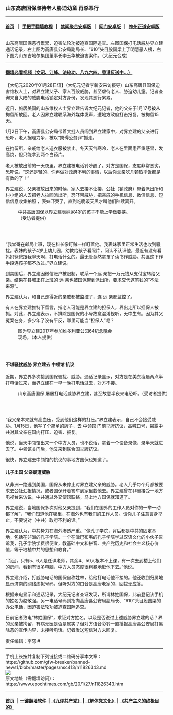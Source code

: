 ### 山东高唐国保虐待老人胁迫幼童 再添恶行
------------------------

#### [首页](https://github.com/gfw-breaker/banned-news1/blob/master/README.md) &nbsp;&nbsp;|&nbsp;&nbsp; [手把手翻墙教程](https://github.com/gfw-breaker/guides/wiki) &nbsp;&nbsp;|&nbsp;&nbsp; [禁闻聚合安卓版](https://github.com/gfw-breaker/bn-android) &nbsp;&nbsp;|&nbsp;&nbsp; [网门安卓版](https://github.com/oGate2/oGate) &nbsp;&nbsp;|&nbsp;&nbsp; [神州正道安卓版](https://github.com/SzzdOgate/update) 



<div><img alt="" class="aligncenter wp-post-image" src="https://i.epochtimes.com/assets/uploads/2020/01/j3FotoJet_meitu_3-600x400.jpg"/>
<div class="red16 caption">
 <p>
  山东高唐国保恶行累累，迫害法轮功被追查国际追查。左图国保打电话威胁界立建通话记录，右上图为高唐县公安局副局长、“610”头目殷国梁上了明慧恶人榜，右下图为山东吉地尔集团董事长李玉华被迫害案件。（大纪元合成）
 </p>
</div>
</div><hr/>

#### [翻墙必看视频（文昭、江峰、法轮功、八九六四、香港反送中...）](https://github.com/gfw-breaker/banned-news1/blob/master/pages/link3.md)

<div><p>
 【大纪元2020年01月28日讯】（大纪元记者李新安采访报导）山东高唐县国保迫害维权人士，对界立建父子、家人百般威胁，甚至虐待老人、胁迫幼儿童。记者查询来自大陆的威胁电话锁定对方身份，发现其恶行累累。
</p>
<p class="p1">
 <span class="s1">
  近日，旅居美国的山东维权人士界立建告诉大纪元记者，他的父亲于1月17号被从拘留所放回。老人因界立建联系海外媒体发声，遭地方政府打击报复，被拘留15天。
 </span>
</p>
<p class="p1">
 <span class="s1">
  1月2日下午，高唐县公安局带着大批人员闯到界立建家中，对界立建的父亲进行恐吓，老人据理力争，被以“妨碍公务罪”抓走。
 </span>
</p>
<p class="p1">
 <span class="s1">
  在拘留所，亲戚给老人送衣服被禁止。冬天天气寒冷，老人在里面患严重感冒，发高烧，但只能拿到两个白药片。
 </span>
</p>
<p class="p1">
 <span class="s1">
  老人被放出前的一天夜里，界立建被电话铃吵醒了。对方是国保，态度非常恶劣，恐吓说，“这还是轻的，你再做对政府不利的事情，以后你父亲吃几顿热乎饭都是有数的了！”
 </span>
</p>
<p class="p1">
 <span class="s1">
  界立建说，父亲被放出来的时候，家人去接不让接，公社（镇政府）带着派出所和村小组的人去把老人拉回派出所，恐吓带威胁，把亲戚的手机信息、微信信息、短信信息收集拍照 ，表妹吓哭了，直到吃晚饭天黑才叫他们陆续离开。
 </span>
</p>
<figure class="wp-caption aligncenter" id="attachment_11826386" style="width: 379px">
 <ok href="http://i.epochtimes.com/assets/uploads/2020/01/jFotoJet_meitu_1.jpg">
  <img alt="" class="wp-image-11826386" src="http://i.epochtimes.com/assets/uploads/2020/01/jFotoJet_meitu_1-450x366.jpg"/>
 </ok>
 <br/><figcaption class="wp-caption-text">
  中共高唐国保以界立建表妹家4岁的孩子不能上学做要挟。（受访者提供）
 </figcaption><br/>
</figure><br/>
<p class="p1">
 <span class="s1">
  “我堂哥在邮局上班，现在科长像盯贼一样盯着他。我表妹家里正常生活也收到骚扰。表妹的孩子4岁上幼儿园，幼教给孩子看照片，问认不认识他，最近有没有看妈妈爸爸跟我聊天啊，打电话什么的。最无耻竟然拿孩子读书作威胁。共匪这下作手段连孩子都不放过。”界立建说。
 </span>
</p>
<p class="p1">
 <span class="s1">
  到美国后，界立建因微信账户被限制，联系一个远
 </span>
 <span class="s1">
  亲把一万元钱从支付宝转给父亲。结果在县城正在上班的
 </span>
 <span class="s2">
  远
 </span>
 <span class="s1">
  亲也被国保带到派出所，要求交代这笔钱的“不法来源”。
 </span>
</p>
<p class="p1">
 <span class="s1">
  界立建认为，和自己走得近的亲戚都被监控了，连
 </span>
 <span class="s2">
  远
 </span>
 <span class="s1">
  亲都监控了。
 </span>
</p>
<p class="p1">
 <span class="s1">
  有人在界立建推特下留言，指老人可能是界立建的担保人，界出走所以担保人被抓。对此，界立建表示，不排除是国保的小号故意混淆视听，无中生有。因为其父冤案在身，多少年了没有平反，哪里可能当“担保人”呢？
 </span>
</p>
<figure class="wp-caption aligncenter" id="attachment_11826380" style="width: 311px">
 <ok href="http://i.epochtimes.com/assets/uploads/2020/01/C37YnGDd.jpg">
  <img alt="" class="wp-image-11826380" src="http://i.epochtimes.com/assets/uploads/2020/01/C37YnGDd-450x600.jpg"/>
 </ok>
 <br/><figcaption class="wp-caption-text">
  图为界立建2017年参加维多利亚公园64纪念晚会现场。（本人提供）
 </figcaption><br/>
</figure><br/>
<h4 class="p1">
 不堪骚扰威胁 界立建去
 <ok href="https://www.epochtimes.com/gb/tag/%E4%B8%AD%E9%A2%86%E9%A6%86.html">
  中领馆
 </ok>
 抗议
</h4>
<p class="p1">
 <span class="s1">
  近期，界立界多次接到国保骚扰、威胁。通话记录显示，对方是在美东凌晨两点半打电话过来，而界立建在一早一晚打电话过去，对方不接。
 </span>
</p>
<figure class="wp-caption aligncenter" id="attachment_11826407" style="width: 600px">
 <ok href="http://i.epochtimes.com/assets/uploads/2020/01/j2FotoJet_meitu_2.jpg">
  <img alt="" class="wp-image-11826407 size-large" src="http://i.epochtimes.com/assets/uploads/2020/01/j2FotoJet_meitu_2-600x303.jpg"/>
 </ok>
 <br/><figcaption class="wp-caption-text">
  <ok href="https://www.epochtimes.com/gb/tag/%E5%B1%B1%E4%B8%9C%E9%AB%98%E5%94%90%E5%9B%BD%E4%BF%9D.html">
   山东高唐国保
  </ok>
  屡屡打电话威胁界立建，甚至故意半夜来电恐吓。（受访者提供）
 </figcaption><br/>
</figure><br/>
<p class="p1">
 “我父亲本来就有高血压，受到他们这样的打压。”界立建表示，自己不会接受威胁。1月15日，他写了个简单的牌子，去
 <ok href="https://www.epochtimes.com/gb/tag/%E4%B8%AD%E9%A2%86%E9%A6%86.html">
  中领馆
 </ok>
 门前举牌抗议，高喊口号，揭露中共对其父亲在国内打压、迫害、报复。
</p>
<p class="p1">
 <span class="s1">
  他说，当天中领馆出来一个中方人员，也不说话，拿着一个设备录像，录半天就进去了。中领馆关门后，他又来到联合国举牌抗议。
 </span>
</p>
<p class="p1">
 <span class="s1">
  很快，界立建去中领馆的抗议的事地方国保也知道了。
 </span>
</p>
<h4 class="p1">
 <span class="s1">
  儿子出国 父亲屡遭威胁
 </span>
</h4>
<p class="p1">
 <span class="s1">
  从非洲一路逃到美国，国保从未停止对界立建父亲的威胁。老人几乎每个月都被要求去公社汇报情况，或者国保开着警车到家里载他去。界立建曾在非洲接受一地方电视台采访说，中共通过外交使馆联络，马上地方国保就知道了。
 </span>
</p>
<p class="p1">
 <span class="s1">
  界立建说，当地国保多次对他父亲提到，“我们在国外的工作人员对你的一举一动都了解”，“我们知道他在哪里，在海外也有我们的工作人员。请你儿子注意言身举止，不要说对（中共）政府不利的话。”
 </span>
</p>
<p class="p1">
 界立建认为，中共势力在海外渗透严重。“像孔子学院，背后都是中共的固定基地，包括在非洲的孔子学院。一个在津巴布韦的孔子学院学过汉语文化的小伙子告诉我，孔子学院学费很便宜，教基础中文和拼音、共产党历史和社会主义核心价值，等于培植中共的思想和教育。”
</p>
<p class="p1">
 <span class="s1">
  “而且，只有5、6人是任课老师，其余4、50人根本不上课，有一次去到楼上他们的房间，看到有很多电脑，中方人员态度很粗暴地赶他下去。”他说。
 </span>
</p>
<p class="p1">
 <span class="s1">
  界立建介绍，打威胁电话的国保自称姓林，给他打电话他不接的。他还收到归属地显示济南的网络虚拟号码，但听对方的口音是高唐老家的，回拔无应答。
 </span>
</p>
<p class="p1">
 <span class="s1">
  根据来电显示和通话记录，大纪元记者查证发现，所谓林姓国保，此前登记该手机的姓名为赵敬强。另一电话号码则指向高唐县公安局副局长、“610”头目殷国梁的办公电话，因迫害法轮功被追查国际追查。
 </span>
</p>
<p class="p1">
 <span class="s1">
  日前记者致电“林姓国保”，求证对方姓名，以及是否说过上述威胁界立建的话？界的父亲被拘留、有病无医是否是属实？但对方语音彩铃一直播报高唐县公安局打黑除恶的宣传内容，未接听电话。记者发送短信对方未回复。
 </span>
</p>
<p>
 责任编辑：李穹 #
</p>
</div>
<hr/>
手机上长按并复制下列链接或二维码分享本文章：<br/>
https://github.com/gfw-breaker/banned-news1/blob/master/pages/nsc413/n11826343.md <br/>
<a href='https://github.com/gfw-breaker/banned-news1/blob/master/pages/nsc413/n11826343.md'><img src='https://github.com/gfw-breaker/banned-news1/blob/master/pages/nsc413/n11826343.md.png'/></a> <br/>
原文地址（需翻墙访问）：https://www.epochtimes.com/gb/20/1/27/n11826343.htm


------------------------
#### [首页](https://github.com/gfw-breaker/banned-news1/blob/master/README.md) &nbsp;|&nbsp; [一键翻墙软件](https://github.com/gfw-breaker/nogfw/blob/master/README.md) &nbsp;| [《九评共产党》](https://github.com/gfw-breaker/9ping.md/blob/master/README.md#九评之一评共产党是什么) | [《解体党文化》](https://github.com/gfw-breaker/jtdwh.md/blob/master/README.md) | [《共产主义的终极目的》](https://github.com/gfw-breaker/gczydzjmd.md/blob/master/README.md)


<img src='http://gfw-breaker.win/banned-news/pages/nsc413/n11826343.md' width='0px' height='0px'/>